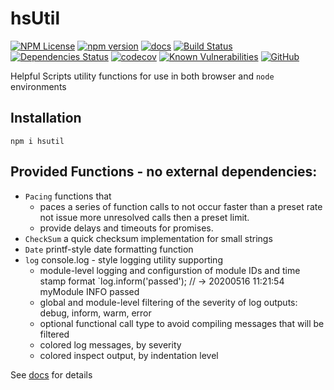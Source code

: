 hsUtil 
========
[![NPM License](https://img.shields.io/badge/license-MIT-brightgreen.svg)](https://www.npmjs.com/package/hsutil) 
[![npm version](https://badge.fury.io/js/hsutil.svg)](https://badge.fury.io/js/hsutil)
[![docs](https://img.shields.io/badge/hsDocs-hsUtil-blue.svg)](https://helpfulscripts.github.io/hsUtil/#!/api/hsUtil/0)
[![Build Status](https://travis-ci.org/HelpfulScripts/hsUtil.svg?branch=master)](https://travis-ci.org/HelpfulScripts/hsUtil)
[![Dependencies Status](https://david-dm.org/helpfulscripts/hsutil.svg)](https://david-dm.org/helpfulscripts/hsutil)
[![codecov](https://codecov.io/gh/HelpfulScripts/hsUtil/branch/master/graph/badge.svg)](https://codecov.io/gh/HelpfulScripts/hsUtil)
[![Known Vulnerabilities](https://snyk.io/test/github/HelpfulScripts/hsUtil/badge.svg?targetFile=package.json)](https://snyk.io/test/github/HelpfulScripts/hsUtil?targetFile=package.json)
[![GitHub](https://img.shields.io/badge/GitHub-hsUtil-blue.svg)](https://github.com/helpfulscripts/hsutil)

Helpful Scripts utility functions for use in both browser and `node` environments

## Installation
`npm i hsutil`

## Provided Functions - no external dependencies:
- `Pacing` functions that 
    - paces a series of function calls to not occur faster than a preset rate not issue more unresolved calls then a preset limit.
    - provide delays and timeouts for promises.
- `CheckSum` a quick checksum implementation for small strings
- `Date` printf-style date formatting function
- `log` console.log - style logging utility supporting 
    - module-level logging and configurstion of module IDs and time stamp format
      `log.inform('passed');    // -> 20200516 11:21:54 myModule INFO passed
    - global and module-level filtering of the severity of log outputs: 
      <span style="color:'#888'">debug</span>, 
      <span style="color:'#080'">inform</span>, 
      <span style="color:'#880'">warm</span>, 
      <span style="color:'#800'">error</span>
    - optional functional call type to avoid compiling messages that will be filtered
    - colored log messages, by severity
    - colored inspect output, by indentation level

See [docs](https://helpfulscripts.github.io/hsUtil#!/api/hsUtil/0) for details
